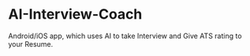 # AI-Interview-Coach
Android/iOS app, which uses AI to take Interview and Give ATS rating to your Resume.
